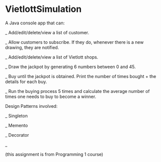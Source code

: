 # VietlottSimulation
A Java console app that can:

_ Add/edit/delete/view a list of customer.

_ Allow customers to subscribe. If they do, whenever there is a new drawing, they are notified. 

_ Add/edit/delete/view a list of Vietlott shops.

_ Draw the jackpot by generating 6 numbers between 0 and 45.

_ Buy until the jackpot is obtained. Print the number of times bought + the details for each buy. 

_ Run the buying process 5 times and calculate the average number of times one needs to buy to become a winner.




Design Patterns involved:

_ Singleton

_ Memento

_ Decorator

_ 

(this assignment is from Programming 1 course)
